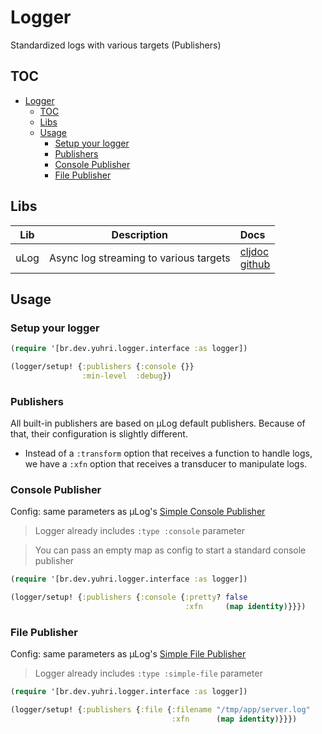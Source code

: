 # Logger

Standardized logs with various targets (Publishers)

## TOC

<!-- TOC -->
* [Logger](#logger)
  * [TOC](#toc)
  * [Libs](#libs)
  * [Usage](#usage)
    * [Setup your logger](#setup-your-logger)
    * [Publishers](#publishers)
    * [Console Publisher](#console-publisher)
    * [File Publisher](#file-publisher)
<!-- TOC -->

## Libs

| Lib  | Description                            | Docs                                                                                                                        |
|------|----------------------------------------|:----------------------------------------------------------------------------------------------------------------------------|
| uLog | Async log streaming to various targets | [cljdoc](https://cljdoc.org/d/com.brunobonacci/mulog/0.9.0/doc/readme)<br/> [github](https://github.com/BrunoBonacci/mulog) |

## Usage

### Setup your logger

```clojure
(require '[br.dev.yuhri.logger.interface :as logger])

(logger/setup! {:publishers {:console {}}
                :min-level  :debug})
```

### Publishers

All built-in publishers are based on µLog default publishers.
Because of that, their configuration is slightly different.

- Instead of a `:transform` option that receives a function to handle logs, we have a `:xfn`
  option that receives a transducer to manipulate logs.

### Console Publisher

Config: same parameters as
µLog's [Simple Console Publisher](https://cljdoc.org/d/com.brunobonacci/mulog/0.9.0/doc/publishers/simple-console-publisher)
> Logger already includes `:type :console` parameter

> You can pass an empty map as config to start a standard console publisher

```clojure
(require '[br.dev.yuhri.logger.interface :as logger])

(logger/setup! {:publishers {:console {:pretty? false
                                       :xfn     (map identity)}}})
```

### File Publisher

Config: same parameters as
µLog's [Simple File Publisher](https://cljdoc.org/d/com.brunobonacci/mulog/0.9.0/doc/publishers/simple-file-publisher)
> Logger already includes `:type :simple-file` parameter

```clojure
(require '[br.dev.yuhri.logger.interface :as logger])

(logger/setup! {:publishers {:file {:filename "/tmp/app/server.log"
                                    :xfn      (map identity)}}})
```
